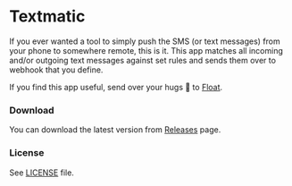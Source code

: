 # Textmatic

If you ever wanted a tool to simply push the SMS (or text messages) from your phone to somewhere remote, this is it.
This app matches all incoming and/or outgoing text messages against set rules and sends them over to webhook that you define.

If you find this app useful, send over your hugs :hugs: to [Float](https://float.africa/).

### Download

You can download the latest version from [Releases](https://github.com/swipefintech/textmatic/releases) page.

### License

See [LICENSE](LICENSE) file.
